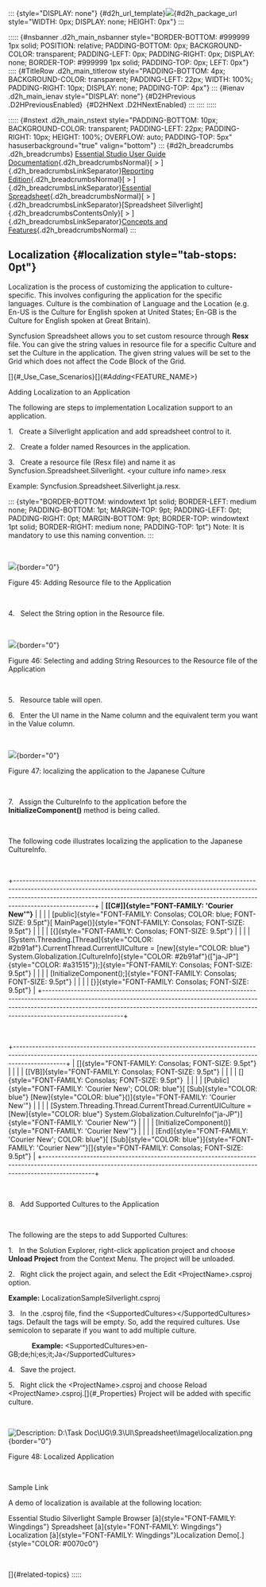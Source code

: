 ::: {style="DISPLAY: none"}
[](ms-xhelp:///?Id=d2h_url_template){#d2h_url_template}![](!package_url!){#d2h_package_url style="WIDTH: 0px; DISPLAY: none; HEIGHT: 0px"}
:::

::::: {#nsbanner .d2h_main_nsbanner style="BORDER-BOTTOM: #999999 1px solid; POSITION: relative; PADDING-BOTTOM: 0px; BACKGROUND-COLOR: transparent; PADDING-LEFT: 0px; PADDING-RIGHT: 0px; DISPLAY: none; BORDER-TOP: #999999 1px solid; PADDING-TOP: 0px; LEFT: 0px"}
:::: {#TitleRow .d2h_main_titlerow style="PADDING-BOTTOM: 4px; BACKGROUND-COLOR: transparent; PADDING-LEFT: 22px; WIDTH: 100%; PADDING-RIGHT: 10px; DISPLAY: none; PADDING-TOP: 4px"}
::: {#ienav .d2h_main_ienav style="DISPLAY: none"}
[](ms-xhelp:///?Id=7f4f8a55-7a3e-41a8-af1f-73fc61e99c61){#D2HPrevious .D2HPreviousEnabled}  [](ms-xhelp:///?Id=6771dc51-3246-47ac-8a03-20a7d7118618){#D2HNext .D2HNextEnabled}
:::
::::
:::::

::::: {#nstext .d2h_main_nstext style="PADDING-BOTTOM: 10px; BACKGROUND-COLOR: transparent; PADDING-LEFT: 22px; PADDING-RIGHT: 10px; HEIGHT: 100%; OVERFLOW: auto; PADDING-TOP: 5px" hasuserbackground="true" valign="bottom"}
::: {#d2h_breadcrumbs .d2h_breadcrumbs}
[Essential Studio User Guide Documentation](ms-xhelp:///?Id=12457748-09e3-4d74-a240-8e049cedf030){.d2h_breadcrumbsNormal}[ \> ]{.d2h_breadcrumbsLinkSeparator}[Reporting Edition](ms-xhelp:///?Id=027aa5b6-6676-4f93-ad23-c20e8c45792e){.d2h_breadcrumbsNormal}[ \> ]{.d2h_breadcrumbsLinkSeparator}[Essential Spreadsheet](ms-xhelp:///?Id=25812fa4-b4ea-4485-bbfb-30849a783142){.d2h_breadcrumbsNormal}[ \> ]{.d2h_breadcrumbsLinkSeparator}[Spreadsheet Silverlight]{.d2h_breadcrumbsContentsOnly}[ \> ]{.d2h_breadcrumbsLinkSeparator}[Concepts and Features](ms-xhelp:///?Id=7bfcfdc3-3540-43e3-b029-ceaea5fe92f5){.d2h_breadcrumbsNormal}
:::

## Localization {#localization style="tab-stops: 0pt"}

Localization is the process of customizing the application to culture-specific. This involves configuring the application for the specific languages. Culture is the combination of Language and the Location (e.g. En-US is the Culture for English spoken at United States; En-GB is the Culture for English spoken at Great Britain).

Syncfusion Spreadsheet allows you to set custom resource through **Resx** file. You can give the string values in resource file for a specific Culture and set the Culture in the application. The given string values will be set to the Grid which does not affect the Code Block of the Grid.

[]{#_Use_Case_Scenarios}[]{#_Adding_<FEATURE_NAME>} 

Adding Localization to an Application

The following are steps to implementation Localization support to an application.

1.   Create a Silverlight application and add spreadsheet control to it.

2.   Create a folder named Resources in the application.

3.   Create a resource file (Resx file) and name it as Syncfusion.Spreadsheet.Silverlight. \<your culture info name\>.resx

Example: Syncfusion.Spreadsheet.Silverlight.ja.resx.

::: {style="BORDER-BOTTOM: windowtext 1pt solid; BORDER-LEFT: medium none; PADDING-BOTTOM: 1pt; MARGIN-TOP: 9pt; PADDING-LEFT: 0pt; PADDING-RIGHT: 0pt; MARGIN-BOTTOM: 9pt; BORDER-TOP: windowtext 1pt solid; BORDER-RIGHT: medium none; PADDING-TOP: 1pt"}
Note: It is mandatory to use this naming convention.
:::

 

![](ImagesExt/image20_50.png){border="0"}

Figure 45: Adding Resource file to the Application

 

4.   Select the String option in the Resource file.

 

![](ImagesExt/image20_51.png){border="0"}

Figure 46: Selecting and adding String Resources to the Resource file of the Application

 

5.   Resource table will open.

6.   Enter the UI name in the Name column and the equivalent term you want in the Value column.

                                                             

![](ImagesExt/image20_52.jpg){border="0"}

Figure 47: localizing the application to the Japanese Culture

 

7.   Assign the CultureInfo to the application before the **InitializeComponent()** method is being called.

 

The following code illustrates localizing the application to the Japanese CultureInfo.

 

+-------------------------------------------------------------------------------------------------------------------------------------------------------------------------------------------------------------------------------------------------------------------+
| **[\[C#\]]{style="FONT-FAMILY: 'Courier New'"}**                                                                                                                                                                                                                  |
|                                                                                                                                                                                                                                                                   |
| [public]{style="FONT-FAMILY: Consolas; COLOR: blue; FONT-SIZE: 9.5pt"}[ MainPage()]{style="FONT-FAMILY: Consolas; FONT-SIZE: 9.5pt"}                                                                                                                              |
|                                                                                                                                                                                                                                                                   |
| [{]{style="FONT-FAMILY: Consolas; FONT-SIZE: 9.5pt"}                                                                                                                                                                                                              |
|                                                                                                                                                                                                                                                                   |
| [System.Threading.[Thread]{style="COLOR: #2b91af"}.CurrentThread.CurrentUICulture = [new]{style="COLOR: blue"} System.Globalization.[CultureInfo]{style="COLOR: #2b91af"}([\"ja-JP\"]{style="COLOR: #a31515"});]{style="FONT-FAMILY: Consolas; FONT-SIZE: 9.5pt"} |
|                                                                                                                                                                                                                                                                   |
| [InitializeComponent();]{style="FONT-FAMILY: Consolas; FONT-SIZE: 9.5pt"}                                                                                                                                                                                         |
|                                                                                                                                                                                                                                                                   |
| [}]{style="FONT-FAMILY: Consolas; FONT-SIZE: 9.5pt"}                                                                                                                                                                                                              |
+-------------------------------------------------------------------------------------------------------------------------------------------------------------------------------------------------------------------------------------------------------------------+

 

+----------------------------------------------------------------------------------------------------------------------------------------------------------------------------+
| []{style="FONT-FAMILY: Consolas; FONT-SIZE: 9.5pt"}                                                                                                                        |
|                                                                                                                                                                            |
| [\[VB\]]{style="FONT-FAMILY: Consolas; FONT-SIZE: 9.5pt"}                                                                                                                  |
|                                                                                                                                                                            |
| []{style="FONT-FAMILY: Consolas; FONT-SIZE: 9.5pt"}                                                                                                                        |
|                                                                                                                                                                            |
| [Public]{style="FONT-FAMILY: 'Courier New'; COLOR: blue"}[ [Sub]{style="COLOR: blue"} [New]{style="COLOR: blue"}()]{style="FONT-FAMILY: 'Courier New'"}                    |
|                                                                                                                                                                            |
| [System.Threading.Thread.CurrentThread.CurrentUICulture = [New]{style="COLOR: blue"} System.Globalization.CultureInfo(\"ja-JP\")]{style="FONT-FAMILY: 'Courier New'"}      |
|                                                                                                                                                                            |
| [InitializeComponent()]{style="FONT-FAMILY: 'Courier New'"}                                                                                                                |
|                                                                                                                                                                            |
| [End]{style="FONT-FAMILY: 'Courier New'; COLOR: blue"}[ [Sub]{style="COLOR: blue"}]{style="FONT-FAMILY: 'Courier New'"}[]{style="FONT-FAMILY: Consolas; FONT-SIZE: 9.5pt"} |
+----------------------------------------------------------------------------------------------------------------------------------------------------------------------------+

 

8.   Add Supported Cultures to the Application

 

The following are the steps to add Supported Cultures:

1.   In the Solution Explorer, right-click application project and choose **Unload Project** from the Context Menu. The project will be unloaded.

2.   Right click the project again, and select the Edit \<ProjectName\>.csproj option.

**Example:** LocalizationSampleSilverlight.csproj

3.   In the .csproj file, find the \<SupportedCultures\>\</SupportedCultures\> tags. Default the tags will be empty. So, add the required cultures. Use semicolon to separate if you want to add multiple culture.

            **Example:** \<SupportedCultures\>en-GB;de;hi;es;it;Ja\</SupportedCultures\>

4.   Save the project.

5.   Right click the \<ProjectName\>.csproj and choose Reload \<ProjectName\>.csproj.[]{#_Properties} Project will be added with specific culture.

 

![Description: D:\\Task Doc\\UG\\9.3\\UI\\Spreadsheet\\Image\\localization.png](ImagesExt/image20_53.jpg){border="0"}

Figure 48: Localized Application

 

Sample Link

A demo of localization is available at the following location: 

Essential Studio Silverlight Sample Browser [à]{style="FONT-FAMILY: Wingdings"} Spreadsheet [à]{style="FONT-FAMILY: Wingdings"} Localization [à]{style="FONT-FAMILY: Wingdings"}Localization Demo[.]{style="COLOR: #0070c0"}

 

[]{#related-topics}
:::::
